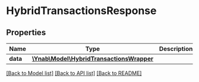 # HybridTransactionsResponse

## Properties
Name | Type | Description | Notes
------------ | ------------- | ------------- | -------------
**data** | [**\Ynab\Model\HybridTransactionsWrapper**](HybridTransactionsWrapper.md) |  | 

[[Back to Model list]](../README.md#documentation-for-models) [[Back to API list]](../README.md#documentation-for-api-endpoints) [[Back to README]](../README.md)


